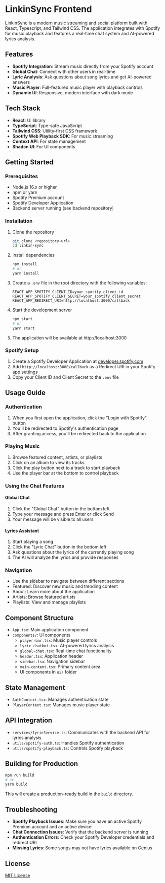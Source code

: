 # LinkinSync Frontend

LinkinSync is a modern music streaming and social platform built with React, Typescript, and Tailwind CSS. The application integrates with Spotify for music playback and features a real-time chat system and AI-powered lyrics analysis.

## Features

- **Spotify Integration**: Stream music directly from your Spotify account
- **Global Chat**: Connect with other users in real-time
- **Lyric Analysis**: Ask questions about song lyrics and get AI-powered answers
- **Music Player**: Full-featured music player with playback controls
- **Dynamic UI**: Responsive, modern interface with dark mode

## Tech Stack

- **React**: UI library
- **TypeScript**: Type-safe JavaScript
- **Tailwind CSS**: Utility-first CSS framework
- **Spotify Web Playback SDK**: For music streaming
- **Context API**: For state management
- **Shadcn UI**: For UI components

## Getting Started

### Prerequisites

- Node.js 16.x or higher
- npm or yarn
- Spotify Premium account
- Spotify Developer Application
- Backend server running (see backend repository)

### Installation

1. Clone the repository
   ```bash
   git clone <repository-url>
   cd linkin-sync
   ```

2. Install dependencies
   ```bash
   npm install
   # or
   yarn install
   ```

3. Create a `.env` file in the root directory with the following variables:
   ```
   REACT_APP_SPOTIFY_CLIENT_ID=your_spotify_client_id
   REACT_APP_SPOTIFY_CLIENT_SECRET=your_spotify_client_secret
   REACT_APP_REDIRECT_URI=http://localhost:3000/callback
   ```

4. Start the development server
   ```bash
   npm start
   # or
   yarn start
   ```

5. The application will be available at http://localhost:3000

### Spotify Setup

1. Create a Spotify Developer Application at [developer.spotify.com](https://developer.spotify.com/dashboard/)
2. Add `http://localhost:3000/callback` as a Redirect URI in your Spotify app settings
3. Copy your Client ID and Client Secret to the `.env` file

## Usage Guide

### Authentication

1. When you first open the application, click the "Login with Spotify" button
2. You'll be redirected to Spotify's authentication page
3. After granting access, you'll be redirected back to the application

### Playing Music

1. Browse featured content, artists, or playlists
2. Click on an album to view its tracks
3. Click the play button next to a track to start playback
4. Use the player bar at the bottom to control playback

### Using the Chat Features

#### Global Chat
1. Click the "Global Chat" button in the bottom left
2. Type your message and press Enter or click Send
3. Your message will be visible to all users

#### Lyrics Assistant
1. Start playing a song
2. Click the "Lyric Chat" button in the bottom left
3. Ask questions about the lyrics of the currently playing song
4. The AI will analyze the lyrics and provide responses

### Navigation

- Use the sidebar to navigate between different sections
- Featured: Discover new music and trending content
- About: Learn more about the application
- Artists: Browse featured artists
- Playlists: View and manage playlists

## Component Structure

- `App.tsx`: Main application component
- `components/`: UI components
  - `player-bar.tsx`: Music player controls
  - `lyric-chatbot.tsx`: AI-powered lyrics analysis
  - `global-chat.tsx`: Real-time chat functionality
  - `header.tsx`: Application header
  - `sidebar.tsx`: Navigation sidebar
  - `main-content.tsx`: Primary content area
  - UI components in `ui/` folder

## State Management

- `AuthContext.tsx`: Manages authentication state
- `PlayerContext.tsx`: Manages music player state

## API Integration

- `services/lyricService.ts`: Communicates with the backend API for lyrics analysis
- `utils/spotify-auth.ts`: Handles Spotify authentication
- `utils/spotify-playback.ts`: Controls Spotify playback

## Building for Production

```bash
npm run build
# or
yarn build
```

This will create a production-ready build in the `build` directory.

## Troubleshooting

- **Spotify Playback Issues**: Make sure you have an active Spotify Premium account and an active device
- **Chat Connection Issues**: Verify that the backend server is running
- **Authentication Errors**: Check your Spotify Developer credentials and redirect URI
- **Missing Lyrics**: Some songs may not have lyrics available on Genius

## License

[MIT License](LICENSE)
